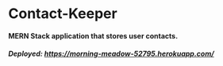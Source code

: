 # Contact-Keeper

#### MERN Stack application that stores user contacts.

##### Deployed: https://morning-meadow-52795.herokuapp.com/
